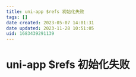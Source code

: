 ```yaml
---
title: uni-app $refs 初始化失败
tags: []
date created: 2023-05-07 14:01:31
date updated: 2023-11-28 10:51:05
uid: 1683439291139
---
```


# uni-app $refs 初始化失败
